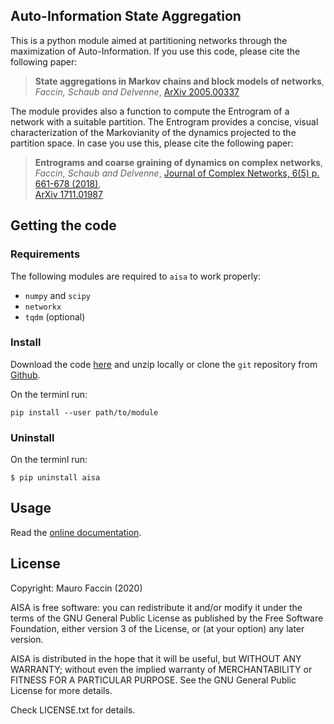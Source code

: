 ## Auto-Information State Aggregation

This is a python module aimed at partitioning networks through the maximization of Auto-Information.
If you use this code, please cite the following paper:

> **State aggregations in Markov chains and block models of networks**, <br>
> *Faccin, Schaub and Delvenne*,
> [ArXiv 2005.00337](https://arxiv.org/abs/2005.00337)

The module provides also a function to compute the Entrogram of a network with a suitable partition.
The Entrogram provides a concise, visual characterization of the Markovianity of the dynamics projected to the partition space.
In case you use this, please cite the following paper:

> **Entrograms and coarse graining of dynamics on complex networks**, <br>
> *Faccin, Schaub and Delvenne*,
> [Journal of Complex Networks, 6(5) p. 661-678 (2018)](https://academic.oup.com/comnet/article-abstract/6/5/661/4587985), <br>
> [ArXiv 1711.01987](https://arxiv.org/abs/1711.01987)

## Getting the code

### Requirements

The following modules are required to `aisa` to work properly:

- `numpy` and `scipy`
- `networkx`
- `tqdm` (optional)

### Install

Download the code [here](https://github.com/maurofaccin/aisa/archive/master.zip) and unzip locally or clone the `git` repository from [Github](https://github.com/maurofaccin/aisa).

On the terminl run:
```
pip install --user path/to/module
```

### Uninstall

On the terminl run:
```
$ pip uninstall aisa
```

## Usage

Read the [online documentation](https://maurofaccin.github.io/aisa).

## License

Copyright: Mauro Faccin (2020)

AISA is free software: you can redistribute it and/or modify
it under the terms of the GNU General Public License as published by
the Free Software Foundation, either version 3 of the License, or
(at your option) any later version.

AISA is distributed in the hope that it will be useful,
but WITHOUT ANY WARRANTY; without even the implied warranty of
MERCHANTABILITY or FITNESS FOR A PARTICULAR PURPOSE.  See the
GNU General Public License for more details.

Check LICENSE.txt for details.
